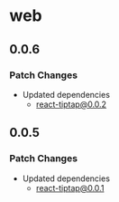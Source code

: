 # web

## 0.0.6

### Patch Changes

- Updated dependencies
  - react-tiptap@0.0.2

## 0.0.5

### Patch Changes

- Updated dependencies
  - react-tiptap@0.0.1
